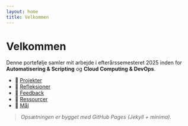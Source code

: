 ```yaml
---
layout: home
title: Velkommen
---
```


# Velkommen

Denne portefølje samler mit arbejde i efterårssemesteret 2025 inden for **Automatisering & Scripting** og **Cloud Computing & DevOps**.

- 📁 [Projekter](/projects/)
- 📝 [Refleksioner](/refleksioner/)
- 💬 [Feedback](/feedback/)
- 🔗 [Ressourcer](/ressourcer/)
- 🎯 [Mål](/maal/)

> *Opsætningen er bygget med GitHub Pages (Jekyll + minima).*
